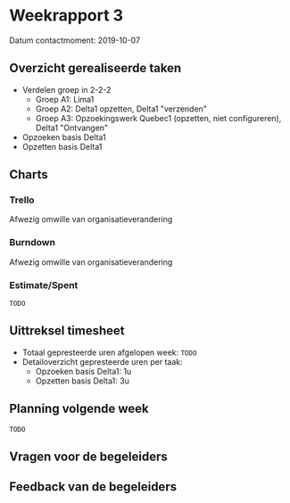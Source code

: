 # Weekrapport 3

Datum contactmoment: 2019-10-07

## Overzicht gerealiseerde taken

- Verdelen groep in 2-2-2
  - Groep A1: Lima1
  - Groep A2: Delta1 opzetten, Delta1 "verzenden"
  - Groep A3: Opzoekingswerk Quebec1 (opzetten, niet configureren), Delta1 "Ontvangen"
- Opzoeken basis Delta1
- Opzetten basis Delta1

## Charts

### Trello

Afwezig omwille van organisatieverandering

### Burndown

Afwezig omwille van organisatieverandering

### Estimate/Spent

`TODO`

## Uittreksel timesheet

- Totaal gepresteerde uren afgelopen week: `TODO`
- Detailoverzicht gepresteerde uren per taak: 
  - Opzoeken basis Delta1: 1u
  - Opzetten basis Delta1: 3u

## Planning volgende week

`TODO`

## Vragen voor de begeleiders



## Feedback van de begeleiders


